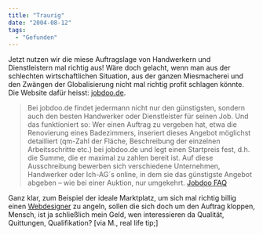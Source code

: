 ```yaml
---
title: "Traurig"
date: "2004-08-12"
tags:
  - "Gefunden"
---
```


Jetzt nutzen wir die miese Auftragslage von Handwerkern und Dienstleistern mal richtig aus! Wäre doch gelacht, wenn man aus der schlechten wirtschaftlichen Situation, aus der ganzen Miesmacherei und den Zwängen der Globalisierung nicht mal richtig profit schlagen könnte. Die Website dafür heisst: [jobdoo.de](http://jobdoo.de).

> Bei jobdoo.de findet jedermann nicht nur den günstigsten, sondern auch den besten Handwerker oder Dienstleister für seinen Job. Und das funktioniert so: Wer einen Auftrag zu vergeben hat, etwa die Renovierung eines Badezimmers, inseriert dieses Angebot möglichst detailliert (qm-Zahl der Fläche, Beschreibung der einzelnen Arbeitsschritte etc.) bei jobdoo.de und legt einen Startpreis fest, d.h. die Summe, die er maximal zu zahlen bereit ist. Auf diese Ausschreibung bewerben sich verschiedene Unternehmen, Handwerker oder Ich-AG´s online, in dem sie das günstigste Angebot abgeben – wie bei einer Auktion, nur umgekehrt.
> [Jobdoo FAQ](http://www.jobdoo.de/cgi-bin/faq.pl?id=69)

Ganz klar, zum Beispiel der ideale Marktplatz, um sich mal richtig billig einen [Webdesigner](http://www.jobdoo.de/cgi-bin/itemlist_r.pl?category=EDV-Dienstleistungen) zu angeln, sollen die sich doch um den Auftrag kloppen, Mensch, ist ja schließlich mein Geld, wen interessieren da Qualität, Quittungen, Qualifikation?
\[via M., real life tip;\]
